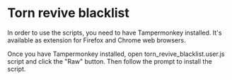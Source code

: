 # Torn revive blacklist

In order to use the scripts, you need to have Tampermonkey installed. It's available as extension for Firefox and Chrome web browsers.

Once you have Tampermonkey installed, open torn_revive_blacklist.user.js script and click the "Raw" button. Then follow the prompt to install the script.
